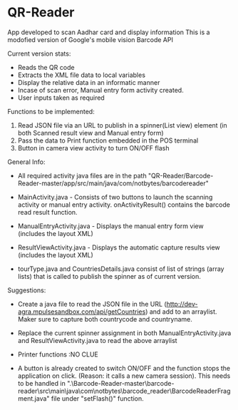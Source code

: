 # QR-Reader

App developed to scan Aadhar card and display information
This is a modofied version of Google's mobile vision Barcode API

Current version stats:
  - Reads the QR code
  - Extracts the XML file data to local variables
  - Display the relative data in an informatic manner
  - Incase of scan error, Manual entry form activity created.
  - User inputs taken as required
  
 Functions to be implemented:
 1. Read JSON file via an URL to publish in a spinner(List view) element (in both Scanned result view and Manual entry form)
 2. Pass the data to Print function embedded in the POS terminal
 3. Button in camera view activity to turn ON/OFF flash
 
General Info:

- All required activity java files are in the path "QR-Reader/Barcode-Reader-master/app/src/main/java/com/notbytes/barcodereader"

- MainActivity.java - Consists of two buttons to launch the scanning activity or manual entry activity. onActivityResult() contains the barcode read result function.

- ManualEntryActivity.java - Displays the manual entry form view (includes the layout XML)

- ResultViewActivity.java - Displays the automatic capture results view (includes the layout XML)

- tourType.java and CountriesDetails.java consist of list of strings (array lists) that is called to publish the spinner as of current version.

Suggestions:

- Create a java file to read the JSON file in the URL (http://dev-agra.mpulsesandbox.com/api/getCountries) and add to an arraylist. Maker sure to capture both countrycode and countryname. 

- Replace the current spinner assignment in both ManualEntryActivity.java and ResultViewActivity.java to read the above arraylist

- Printer functions :NO CLUE

- A button is already created to switch ON/OFF and the function stops the application on click. (Reason: it calls a new camera session). This needs to be handled in ".\Barcode-Reader-master\barcode-reader\src\main\java\com\notbytes\barcode_reader\BarcodeReaderFragment.java" file under "setFlash()" function.

